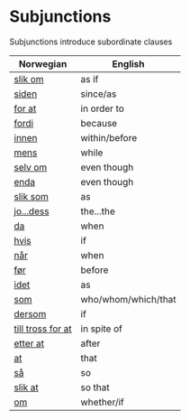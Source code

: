 # Subjunctions

Subjunctions introduce subordinate clauses

| Norwegian | English |
| --- | --- |
| [slik om](https://www.ordnett.no/search?language=no&phrase=slik%20om) | as if |
| [siden](https://www.ordnett.no/search?language=no&phrase=siden) | since/as |
| [for at](https://www.ordnett.no/search?language=no&phrase=for%20at) | in order to |
| [fordi](https://www.ordnett.no/search?language=no&phrase=fordi) | because |
| [innen](https://www.ordnett.no/search?language=no&phrase=innen) | within/before |
| [mens](https://www.ordnett.no/search?language=no&phrase=mens) | while |
| [selv om](https://www.ordnett.no/search?language=no&phrase=selv%20om) | even though |
| [enda](https://www.ordnett.no/search?language=no&phrase=enda) | even though |
| [slik som](https://www.ordnett.no/search?language=no&phrase=slik%20som) | as |
| [jo...dess](https://www.ordnett.no/search?language=no&phrase=jo...dess) | the...the |
| [da](https://www.ordnett.no/search?language=no&phrase=da) | when |
| [hvis](https://www.ordnett.no/search?language=no&phrase=hvis) | if |
| [når](https://www.ordnett.no/search?language=no&phrase=når) | when |
| [før](https://www.ordnett.no/search?language=no&phrase=før) | before |
| [idet](https://www.ordnett.no/search?language=no&phrase=idet) | as |
| [som](https://www.ordnett.no/search?language=no&phrase=som) | who/whom/which/that |
| [dersom](https://www.ordnett.no/search?language=no&phrase=dersom) | if |
| [till tross for at](https://www.ordnett.no/search?language=no&phrase=till%20tross%20for%20at) | in spite of |
| [etter at](https://www.ordnett.no/search?language=no&phrase=etter%20at) | after |
| [at](https://www.ordnett.no/search?language=no&phrase=at) | that |
| [så](https://www.ordnett.no/search?language=no&phrase=så) | so |
| [slik at](https://www.ordnett.no/search?language=no&phrase=slik%20at) | so that |
| [om](https://www.ordnett.no/search?language=no&phrase=om) | whether/if |


